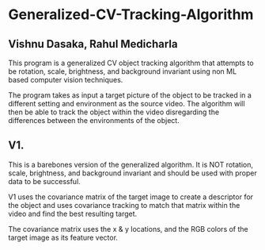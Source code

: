 # Generalized-CV-Tracking-Algorithm

## Vishnu Dasaka, Rahul Medicharla

This program is a generalized CV object tracking algorithm that attempts to be rotation, scale, brightness, and background invariant using non ML based computer vision techniques.

The program takes as input a target picture of the object to be tracked in a different setting and environment as the source video. The algorithm will then be able to track the object within the video disregarding the differences between the environments of the object.

## V1. 

This is a barebones version of the generalized algorithm. It is NOT rotation, scale, brightness, and background invariant and should be used with proper data to be successful.

V1 uses the covariance matrix of the target image to create a descriptor for the object and uses covariance tracking to match that matrix within the video and find the best resulting target.

The covariance matrix uses the x & y locations, and the RGB colors of the target image as its feature vector.

